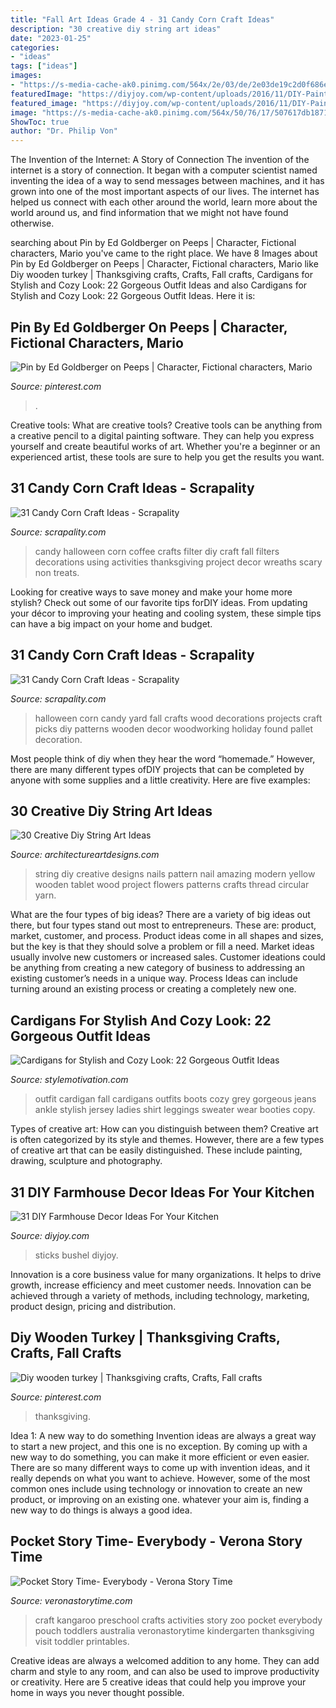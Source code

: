 ```yaml
---
title: "Fall Art Ideas Grade 4 - 31 Candy Corn Craft Ideas"
description: "30 creative diy string art ideas"
date: "2023-01-25"
categories:
- "ideas"
tags: ["ideas"]
images:
- "https://s-media-cache-ak0.pinimg.com/564x/2e/03/de/2e03de19c2d0f686efdb204384cc7655.jpg"
featuredImage: "https://diyjoy.com/wp-content/uploads/2016/11/DIY-Paint-Sticks-Bushel-Basket.jpg"
featured_image: "https://diyjoy.com/wp-content/uploads/2016/11/DIY-Paint-Sticks-Bushel-Basket.jpg"
image: "https://s-media-cache-ak0.pinimg.com/564x/50/76/17/507617db187154101d519bb383cbeef8.jpg"
ShowToc: true
author: "Dr. Philip Von"
---
```



The Invention of the Internet: A Story of Connection
The invention of the internet is a story of connection. It began with a computer scientist named inventing the idea of a way to send messages between machines, and it has grown into one of the most important aspects of our lives. The internet has helped us connect with each other around the world, learn more about the world around us, and find information that we might not have found otherwise.

	

		
searching about Pin by Ed Goldberger on Peeps | Character, Fictional characters, Mario you've came to the right place. We have 8 Images about Pin by Ed Goldberger on Peeps | Character, Fictional characters, Mario like Diy wooden turkey | Thanksgiving crafts, Crafts, Fall crafts, Cardigans for Stylish and Cozy Look: 22 Gorgeous Outfit Ideas and also Cardigans for Stylish and Cozy Look: 22 Gorgeous Outfit Ideas. Here it is:
		
    
## Pin By Ed Goldberger On Peeps | Character, Fictional Characters, Mario

<img loading=lazy src="https://i.pinimg.com/736x/48/12/af/4812afd53e9fbaffeb27a42886b0ea4e.jpg" onerror="this.onerror=null;this.src='https://tse2.mm.bing.net/th?id=OIP._uif1CkvMmnDq8krP8PTTwAAAA&amp;pid=15.1';" alt="Pin by Ed Goldberger on Peeps | Character, Fictional characters, Mario">

_Source: pinterest.com_

>. 

	

Creative tools: What are creative tools?
Creative tools can be anything from a creative pencil to a digital painting software. They can help you express yourself and create beautiful works of art. Whether you're a beginner or an experienced artist, these tools are sure to help you get the results you want.

    
## 31 Candy Corn Craft Ideas - Scrapality

<img loading=lazy src="https://s-media-cache-ak0.pinimg.com/564x/50/76/17/507617db187154101d519bb383cbeef8.jpg" onerror="this.onerror=null;this.src='https://tse4.mm.bing.net/th?id=OIP.nU707FtoNi6XhwIgc81vEwHaLH&amp;pid=15.1';" alt="31 Candy Corn Craft Ideas - Scrapality">

_Source: scrapality.com_

>candy halloween corn coffee crafts filter diy craft fall filters decorations using activities thanksgiving project decor wreaths scary non treats. 

	

Looking for creative ways to save money and make your home more stylish? Check out some of our favorite tips forDIY ideas. From updating your décor to improving your heating and cooling system, these simple tips can have a big impact on your home and budget.

    
## 31 Candy Corn Craft Ideas - Scrapality

<img loading=lazy src="https://s-media-cache-ak0.pinimg.com/564x/2e/03/de/2e03de19c2d0f686efdb204384cc7655.jpg" onerror="this.onerror=null;this.src='https://tse4.mm.bing.net/th?id=OIP.7Ig-1QkWxvGQlUHxaCBjZAHaHu&amp;pid=15.1';" alt="31 Candy Corn Craft Ideas - Scrapality">

_Source: scrapality.com_

>halloween corn candy yard fall crafts wood decorations projects craft picks diy patterns wooden decor woodworking holiday found pallet decoration. 

	

Most people think of diy when they hear the word “homemade.” However, there are many different types ofDIY projects that can be completed by anyone with some supplies and a little creativity. Here are five examples:

    
## 30 Creative Diy String Art Ideas

<img loading=lazy src="https://www.architectureartdesigns.com/wp-content/uploads/2013/08/531.jpg" onerror="this.onerror=null;this.src='https://tse2.mm.bing.net/th?id=OIP.J7VkLBoMuEn6p8mLLi1FygHaKQ&amp;pid=15.1';" alt="30 Creative Diy String Art Ideas">

_Source: architectureartdesigns.com_

>string diy creative designs nails pattern nail amazing modern yellow wooden tablet wood project flowers patterns crafts thread circular yarn. 

	

What are the four types of big ideas?
There are a variety of big ideas out there, but four types stand out most to entrepreneurs. These are: product, market, customer, and process. Product ideas come in all shapes and sizes, but the key is that they should solve a problem or fill a need. Market ideas usually involve new customers or increased sales. Customer ideations could be anything from creating a new category of business to addressing an existing customer’s needs in a unique way. Process Ideas can include turning around an existing process or creating a completely new one.

    
## Cardigans For Stylish And Cozy Look: 22 Gorgeous Outfit Ideas

<img loading=lazy src="https://www.stylemotivation.com/wp-content/uploads/2014/01/Cardigans-for-Stylish-and-Cozy-Look-22-Gorgeous-Outfit-Ideas-2-620x926.jpg" onerror="this.onerror=null;this.src='https://tse2.mm.bing.net/th?id=OIP.2cmonkFvTzGN9vGxtzyAFQHaLD&amp;pid=15.1';" alt="Cardigans for Stylish and Cozy Look: 22 Gorgeous Outfit Ideas">

_Source: stylemotivation.com_

>outfit cardigan fall cardigans outfits boots cozy grey gorgeous jeans ankle stylish jersey ladies shirt leggings sweater wear booties copy. 

	

Types of creative art: How can you distinguish between them?
Creative art is often categorized by its style and themes. However, there are a few types of creative art that can be easily distinguished. These include painting, drawing, sculpture and photography.

    
## 31 DIY Farmhouse Decor Ideas For Your Kitchen

<img loading=lazy src="https://diyjoy.com/wp-content/uploads/2016/11/DIY-Paint-Sticks-Bushel-Basket.jpg" onerror="this.onerror=null;this.src='https://tse3.mm.bing.net/th?id=OIP.Tuj5grtYpYKRZIsz1MD1rwHaLI&amp;pid=15.1';" alt="31 DIY Farmhouse Decor Ideas For Your Kitchen">

_Source: diyjoy.com_

>sticks bushel diyjoy. 

	

Innovation is a core business value for many organizations. It helps to drive growth, increase efficiency and meet customer needs. Innovation can be achieved through a variety of methods, including technology, marketing, product design, pricing and distribution.

    
## Diy Wooden Turkey | Thanksgiving Crafts, Crafts, Fall Crafts

<img loading=lazy src="https://i.pinimg.com/736x/cb/61/10/cb61106b3961431480859b54086d4e85.jpg" onerror="this.onerror=null;this.src='https://tse1.mm.bing.net/th?id=OIP.W5kPv9hKbalHTh0xHo3rYwHaLH&amp;pid=15.1';" alt="Diy wooden turkey | Thanksgiving crafts, Crafts, Fall crafts">

_Source: pinterest.com_

>thanksgiving. 

	

Idea 1: A new way to do something
Invention ideas are always a great way to start a new project, and this one is no exception. By coming up with a new way to do something, you can make it more efficient or even easier. There are so many different ways to come up with invention ideas, and it really depends on what you want to achieve. However, some of the most common ones include using technology or innovation to create an new product, or improving on an existing one. whatever your aim is, finding a new way to do things is always a good idea.

    
## Pocket Story Time- Everybody - Verona Story Time

<img loading=lazy src="http://veronastorytime.com/wp-content/uploads/2015/10/IMG_1459.jpg" onerror="this.onerror=null;this.src='https://tse1.mm.bing.net/th?id=OIP.CAmlnGvEH2T8VOISJRSphQHaJ4&amp;pid=15.1';" alt="Pocket Story Time- Everybody - Verona Story Time">

_Source: veronastorytime.com_

>craft kangaroo preschool crafts activities story zoo pocket everybody pouch toddlers australia veronastorytime kindergarten thanksgiving visit toddler printables. 

	

Creative ideas are always a welcomed addition to any home. They can add charm and style to any room, and can also be used to improve productivity or creativity. Here are 5 creative ideas that could help you improve your home in ways you never thought possible.

